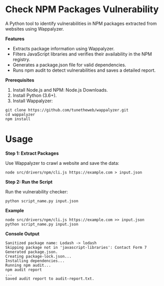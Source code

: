 # Check NPM Packages Vulnerability  

A Python tool to identify vulnerabilities in NPM packages extracted from websites using Wappalyzer.

**Features**

- Extracts package information using Wappalyzer.
- Filters JavaScript libraries and verifies their availability in the NPM registry.
- Generates a package.json file for valid dependencies.
- Runs npm audit to detect vulnerabilities and saves a detailed report.

**Prerequisites**

1.	Install Node.js and NPM: Node.js Downloads.
2.	Install Python (3.6+).
3.	Install Wappalyzer:

```
git clone https://github.com/tunetheweb/wappalyzer.git
cd wappalyzer
npm install
```


# Usage

**Step 1: Extract Packages**

Use Wappalyzer to crawl a website and save the data:

```node src/drivers/npm/cli.js https://example.com > input.json```

**Step 2: Run the Script**

Run the vulnerability checker:

```python script_name.py input.json```


**Example**

```
node src/drivers/npm/cli.js https://example.com >> input.json
python script_name.py input.json
```

**Console Output**

```
Sanitized package name: Lodash -> lodash
Skipping package not in 'javascript-libraries': Contact Form 7
Generated package.json.
Creating package-lock.json...
Installing dependencies...
Running npm audit...
npm audit report
...
Saved audit report to audit-report.txt.
```